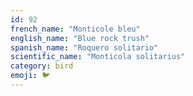 ```yaml
---
id: 92
french_name: "Monticole bleu"
english_name: "Blue rock trush"
spanish_name: "Roquero solitario"
scientific_name: "Monticola solitarius"
category: bird
emoji: 🐦
---
```

